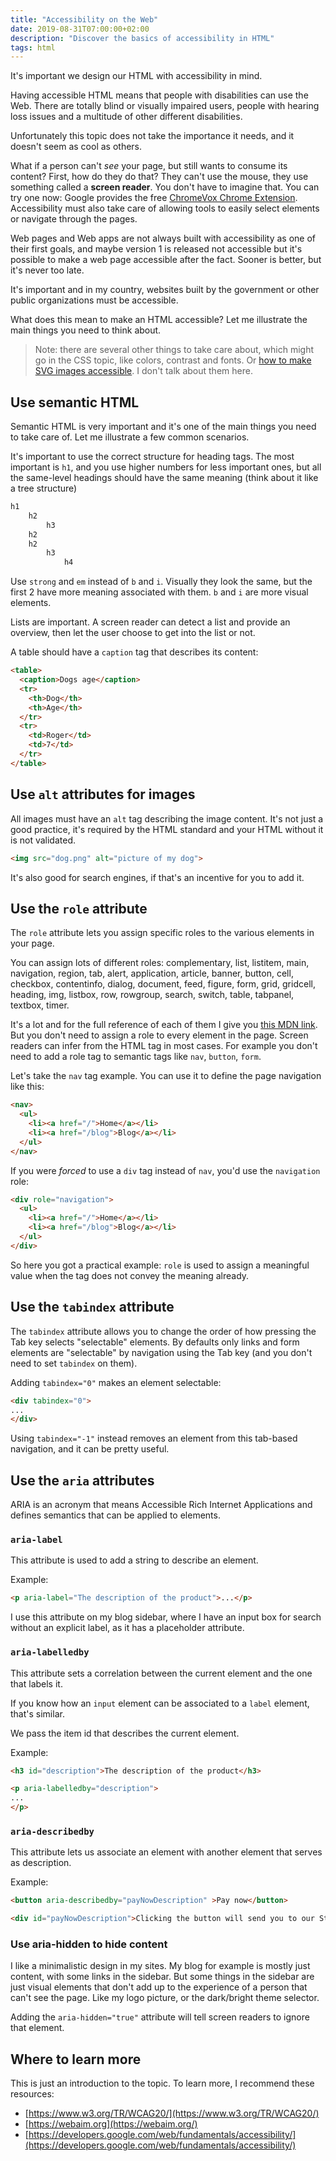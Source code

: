 ```yaml
---
title: "Accessibility on the Web"
date: 2019-08-31T07:00:00+02:00
description: "Discover the basics of accessibility in HTML"
tags: html
---
```


It's important we design our HTML with accessibility in mind.

Having accessible HTML means that people with disabilities can use the Web. There are totally blind or visually impaired users, people with hearing loss issues and a multitude of other different disabilities.

Unfortunately this topic does not take the importance it needs, and it doesn't seem as cool as others.

What if a person can't *see* your page, but still wants to consume its content? First, how do they do that? They can't use the mouse, they use something called a **screen reader**. You don't have to imagine that. You can try one now: Google provides the free [ChromeVox Chrome Extension](https://chrome.google.com/webstore/detail/chromevox/kgejglhpjiefppelpmljglcjbhoiplfn/). Accessibility must also take care of allowing tools to easily select elements or navigate through the pages.

Web pages and Web apps are not always built with accessibility as one of their first goals, and maybe version 1 is released not accessible but it's possible to make a web page accessible after the fact. Sooner is better, but it's never too late.

It's important and in my country, websites built by the government or other public organizations must be accessible.

What does this mean to make an HTML accessible? Let me illustrate the main things you need to think about.

> Note: there are several other things to take care about, which might go in the CSS topic, like colors, contrast and fonts. Or [how to make SVG images accessible](https://css-tricks.com/accessible-svgs/). I don't talk about them here.

## Use semantic HTML

Semantic HTML is very important and it's one of the main things you need to take care of. Let me illustrate a few common scenarios.

It's important to use the correct structure for heading tags. The most important is `h1`, and you use higher numbers for less important ones, but all the same-level headings should have the same meaning (think about it like a tree structure)

```js
h1
	h2
		h3
	h2
	h2
		h3
			h4
```

Use `strong` and `em` instead of `b` and `i`. Visually they look the same, but the first 2 have more meaning associated with them. `b` and `i` are more visual elements.

Lists are important. A screen reader can detect a list and provide an overview, then let the user choose to get into the list or not.

A table should have a `caption` tag that describes its content:

```html
<table>
  <caption>Dogs age</caption>
  <tr>
    <th>Dog</th>
    <th>Age</th>
  </tr>
  <tr>
    <td>Roger</td>
    <td>7</td>
  </tr>
</table>
```

## Use `alt` attributes for images

All images must have an `alt` tag describing the image content. It's not just a good practice, it's required by the HTML standard and your HTML without it is not validated.

```html
<img src="dog.png" alt="picture of my dog">
```

It's also good for search engines, if that's an incentive for you to add it.

## Use the `role` attribute

The `role` attribute lets you assign specific roles to the various elements in your page.

You can assign lots of different roles: complementary, list, listitem, main, navigation, region, tab, alert, application, article, banner, button, cell, checkbox, contentinfo, dialog, document, feed, figure, form, grid, gridcell, heading, img, listbox, row, rowgroup, search, switch, table, tabpanel, textbox, timer.

It's a lot and for the full reference of each of them I give you [this MDN link](https://developer.mozilla.org/en-US/docs/Web/Accessibility/ARIA/Roles). But you don't need to assign a role to every element in the page. Screen readers can infer from the HTML tag in most cases.  For example you don't need to add a role tag to semantic tags like `nav`, `button`, `form`.

Let's take the `nav` tag example. You can use it to define the page navigation like this:

```html
<nav>
  <ul>
    <li><a href="/">Home</a></li>
    <li><a href="/blog">Blog</a></li>
  </ul>
</nav>
```

If you were *forced* to use a `div` tag instead of `nav`, you'd use the `navigation` role:

```html
<div role="navigation">
  <ul>
    <li><a href="/">Home</a></li>
    <li><a href="/blog">Blog</a></li>
  </ul>
</div>
```

So here you got a practical example: `role` is used to assign a meaningful value when the tag does not convey the meaning already.

## Use the `tabindex` attribute

The `tabindex` attribute allows you to change the order of how pressing the Tab key selects "selectable" elements. By defaults only links and form elements are "selectable" by navigation using the Tab key (and you don't need to set `tabindex` on them).

Adding `tabindex="0"` makes an element selectable:

```html
<div tabindex="0">
...
</div>
```

Using `tabindex="-1"` instead removes an element from this tab-based navigation, and it can be pretty useful.

## Use the `aria` attributes

ARIA is an acronym that means Accessible Rich Internet Applications and defines semantics that can be applied to elements.

### `aria-label`

This attribute is used to add a string to describe an element.

Example:

```html
<p aria-label="The description of the product">...</p>
```

I use this attribute on my blog sidebar, where I have an input box for search without an explicit label, as it has a placeholder attribute.

### `aria-labelledby`

This attribute sets a correlation between the current element and the one that labels it.

If you know how an `input` element can be associated to a `label` element, that's similar.

We pass the item id that describes the current element.

Example:

```html
<h3 id="description">The description of the product</h3>

<p aria-labelledby="description">
...
</p>
```

### `aria-describedby`

This attribute lets us associate an element with another element that serves as description.

Example:

```html
<button aria-describedby="payNowDescription" >Pay now</button>

<div id="payNowDescription">Clicking the button will send you to our Stripe form!</div>
```

### Use aria-hidden to hide content

I like a minimalistic design in my sites. My blog for example is mostly just content, with some links in the sidebar. But some things in the sidebar are just visual elements that don't add up to the experience of a person that can't see the page. Like my logo picture, or the dark/bright theme selector.

Adding the `aria-hidden="true"` attribute will tell screen readers to ignore that element.

## Where to learn more

This is just an introduction to the topic. To learn more, I recommend these resources:

- [https://www.w3.org/TR/WCAG20/](https://www.w3.org/TR/WCAG20/)
- [https://webaim.org](https://webaim.org/)
- [https://developers.google.com/web/fundamentals/accessibility/](https://developers.google.com/web/fundamentals/accessibility/)
